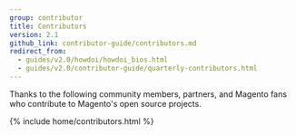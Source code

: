 ```yaml
---
group: contributor
title: Contributors
version: 2.1
github_link: contributor-guide/contributors.md
redirect_from:
  - guides/v2.0/howdoi/howdoi_bios.html
  - guides/v2.0/contributor-guide/quarterly-contributors.html
---
```


Thanks to the following community members, partners, and Magento fans who contribute to Magento's open source projects.

{% include home/contributors.html %}
